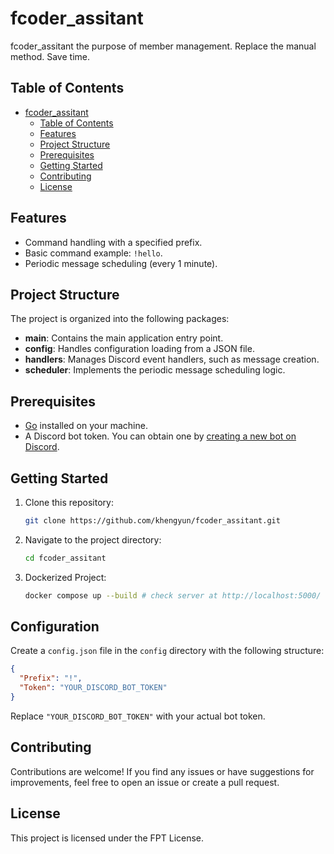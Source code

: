 # fcoder_assitant

fcoder_assitant the purpose of member management. Replace the manual method. Save time.

## Table of Contents

- [fcoder\_assitant](#fcoder_assitant)
  - [Table of Contents](#table-of-contents)
  - [Features](#features)
  - [Project Structure](#project-structure)
  - [Prerequisites](#prerequisites)
  - [Getting Started](#getting-started)
  - [Contributing](#contributing)
  - [License](#license)

## Features

- Command handling with a specified prefix.
- Basic command example: `!hello`.
- Periodic message scheduling (every 1 minute).

## Project Structure

The project is organized into the following packages:

- **main**: Contains the main application entry point.
- **config**: Handles configuration loading from a JSON file.
- **handlers**: Manages Discord event handlers, such as message creation.
- **scheduler**: Implements the periodic message scheduling logic.

## Prerequisites

- [Go](https://golang.org/doc/install) installed on your machine.
- A Discord bot token. You can obtain one by [creating a new bot on Discord](https://discord.com/developers/applications).

## Getting Started

1. Clone this repository:

   ``` bash
   git clone https://github.com/khengyun/fcoder_assitant.git
    ```
2. Navigate to the project directory:
    ``` bash
    cd fcoder_assitant
    ```
3. Dockerized Project:
    ``` bash
    docker compose up --build # check server at http://localhost:5000/
    ```

## Configuration
Create a `config.json` file in the `config` directory with the following structure:
```json
{
  "Prefix": "!",
  "Token": "YOUR_DISCORD_BOT_TOKEN"
}
```
Replace `"YOUR_DISCORD_BOT_TOKEN"` with your actual bot token.

## Contributing
Contributions are welcome! If you find any issues or have suggestions for improvements, feel free to open an issue or create a pull request.

## License
This project is licensed under the FPT License.